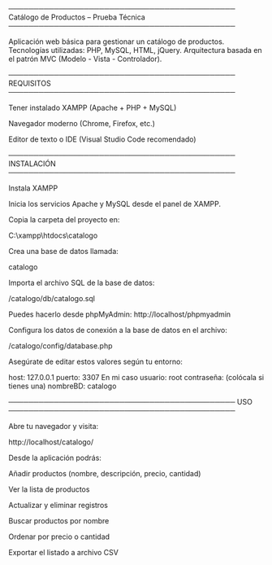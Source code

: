 ─────────────────────────────────────────────
Catálogo de Productos – Prueba Técnica
─────────────────────────────────────────────

Aplicación web básica para gestionar un catálogo de productos.
Tecnologías utilizadas: PHP, MySQL, HTML, jQuery.
Arquitectura basada en el patrón MVC (Modelo - Vista - Controlador).

─────────────────────────────────────────────
REQUISITOS
─────────────────────────────────────────────

Tener instalado XAMPP (Apache + PHP + MySQL)

Navegador moderno (Chrome, Firefox, etc.)

Editor de texto o IDE (Visual Studio Code recomendado)

─────────────────────────────────────────────
INSTALACIÓN
─────────────────────────────────────────────

Instala XAMPP 

Inicia los servicios Apache y MySQL desde el panel de XAMPP.

Copia la carpeta del proyecto en:

C:\xampp\htdocs\catalogo

Crea una base de datos llamada:

catalogo

Importa el archivo SQL de la base de datos:

/catalogo/db/catalogo.sql

Puedes hacerlo desde phpMyAdmin:
http://localhost/phpmyadmin

Configura los datos de conexión a la base de datos en el archivo:

/catalogo/config/database.php

Asegúrate de editar estos valores según tu entorno:

host: 127.0.0.1
puerto: 3307 En mi caso
usuario: root
contraseña: (colócala si tienes una)
nombreBD: catalogo

─────────────────────────────────────────────
USO
─────────────────────────────────────────────

Abre tu navegador y visita:

http://localhost/catalogo/

Desde la aplicación podrás:

Añadir productos (nombre, descripción, precio, cantidad)

Ver la lista de productos

Actualizar y eliminar registros

Buscar productos por nombre

Ordenar por precio o cantidad

Exportar el listado a archivo CSV

